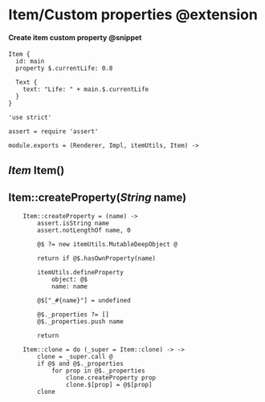 Item/Custom properties @extension
======================

#### Create item custom property @snippet

```
Item {
  id: main
  property $.currentLife: 0.8

  Text {
  	text: "Life: " + main.$.currentLife
  }  
}
```

	'use strict'

	assert = require 'assert'

	module.exports = (Renderer, Impl, itemUtils, Item) ->

*Item* Item()
-------------

Item::createProperty(*String* name)
-----------------------------------

		Item::createProperty = (name) ->
			assert.isString name
			assert.notLengthOf name, 0

			@$ ?= new itemUtils.MutableDeepObject @

			return if @$.hasOwnProperty(name)

			itemUtils.defineProperty
				object: @$
				name: name

			@$["_#{name}"] = undefined

			@$._properties ?= []
			@$._properties.push name

			return

		Item::clone = do (_super = Item::clone) -> ->
			clone = _super.call @
			if @$ and @$._properties
				for prop in @$._properties
					clone.createProperty prop
					clone.$[prop] = @$[prop]
			clone
